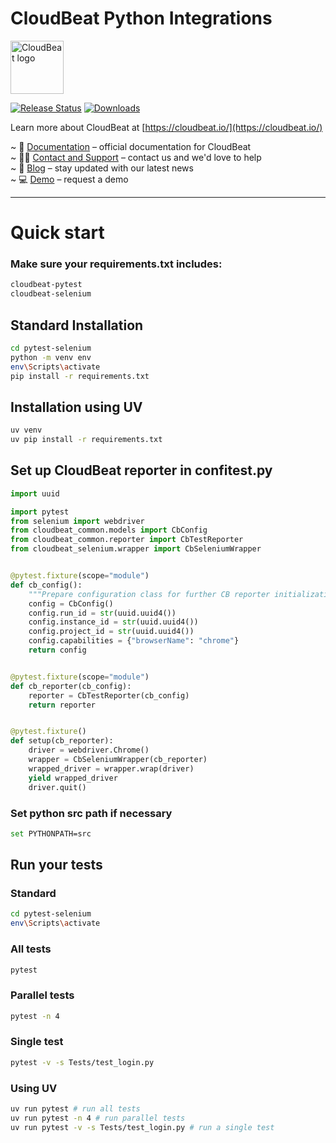 # CloudBeat Python Integrations

[<img src="https://cdn.prod.website-files.com/5e5fd6a35f35b720bfd3198a/5e9c149f9ba5991a3901422b_cloudbeat_logo_png.webp" height="85px" alt="CloudBeat logo"/>](https://cloudbeat.io/ "CloudBeat")

[![Release
Status](https://img.shields.io/pypi/v/cloudbeat-selenium)](https://pypi.python.org/pypi/cloudbeat-selenium)
[![Downloads](https://img.shields.io/pypi/dm/cloudbeat-selenium)](https://pypi.python.org/pypi/cloudbeat-selenium)

Learn more about CloudBeat at [https://cloudbeat.io/](https://cloudbeat.io/)

~ 🧾 [Documentation](https://docs.cloudbeat.io/python-pytest) – official documentation for CloudBeat <br>
~ 🙋🏻 [Contact and Support](hhttps://www.cloudbeat.io/contact) – contact us and we'd love to help <br>
~ 📣 [Blog](https://www.cloudbeat.io/blog) – stay updated with our latest news <br>
~ 💻 [Demo](https://calendly.com/ndimer/cloudbeat-demo) – request a demo <br>

---------

# Quick start

### Make sure your requirements.txt includes:
```sh
cloudbeat-pytest
cloudbeat-selenium
```

## Standard Installation
```sh
cd pytest-selenium
python -m venv env
env\Scripts\activate
pip install -r requirements.txt
```

## Installation using UV
```sh
uv venv
uv pip install -r requirements.txt
```

## Set up CloudBeat reporter in confitest.py
```python
import uuid

import pytest
from selenium import webdriver
from cloudbeat_common.models import CbConfig
from cloudbeat_common.reporter import CbTestReporter
from cloudbeat_selenium.wrapper import CbSeleniumWrapper


@pytest.fixture(scope="module")
def cb_config():
    """Prepare configuration class for further CB reporter initialization."""
    config = CbConfig()
    config.run_id = str(uuid.uuid4())
    config.instance_id = str(uuid.uuid4())
    config.project_id = str(uuid.uuid4())
    config.capabilities = {"browserName": "chrome"}
    return config


@pytest.fixture(scope="module")
def cb_reporter(cb_config):
    reporter = CbTestReporter(cb_config)
    return reporter


@pytest.fixture()
def setup(cb_reporter):
    driver = webdriver.Chrome()
    wrapper = CbSeleniumWrapper(cb_reporter)
    wrapped_driver = wrapper.wrap(driver)
    yield wrapped_driver
    driver.quit()

```

### Set python src path if necessary
```sh
set PYTHONPATH=src
```

## Run your tests

### Standard
```sh
cd pytest-selenium
env\Scripts\activate
```

### All tests
```sh
pytest 
```

### Parallel tests
```sh
pytest -n 4
```

### Single test
```sh
pytest -v -s Tests/test_login.py 
```

### Using UV
```sh
uv run pytest # run all tests
uv run pytest -n 4 # run parallel tests
uv run pytest -v -s Tests/test_login.py # run a single test
```
